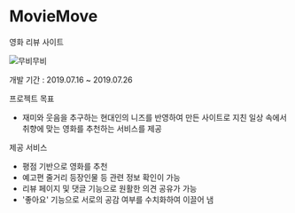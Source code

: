 # MovieMove
영화 리뷰 사이트

![무비무비](https://user-images.githubusercontent.com/52490515/126127610-66aa8307-8a46-4572-a349-73e99bb4529e.PNG)

개발 기간 : 2019.07.16 ~ 2019.07.26

프로젝트 목표
- 재미와 웃음을 추구하는 현대인의 니즈를 반영하여 만든 사이트로 지친 일상 속에서 취향에 맞는 영화를 추천하는 서비스를 제공

제공 서비스
- 평점 기반으로 영화를 추천
- 예고편 줄거리 등장인물 등 관련 정보 확인이 가능
- 리뷰 페이지 및 댓글 기능으로 원활한 의견 공유가 가능
- '좋아요' 기능으로 서로의 공감 여부를 수치화하여 이끌어 냄

